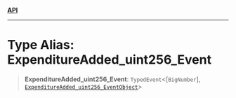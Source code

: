 [**API**](../../../README.md)

***

# Type Alias: ExpenditureAdded\_uint256\_Event

> **ExpenditureAdded\_uint256\_Event**: `TypedEvent`\<\[`BigNumber`\], [`ExpenditureAdded_uint256_EventObject`](../interfaces/ExpenditureAdded_uint256_EventObject.md)\>
